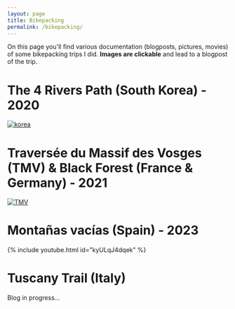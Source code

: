 ```yaml
---
layout: page
title: Bikepacking
permalink: /bikepacking/
---
```


On this page you'll find various documentation (blogposts, pictures, movies) of some bikepacking trips I did. **Images are clickable** and lead to a blogpost of the trip.

# The 4 Rivers Path (South Korea) - 2020

[![korea](/docs/assets/korea/coverpic.jpg)](https://pablovgd.github.io/trips/2024/04/16/korea.html)

# Traversée du Massif des Vosges (TMV) & Black Forest (France & Germany) - 2021

[![TMV](https://i.imgur.com/t0IjNID.jpg)](https://pablovgd.github.io/trips/2024/04/16/tmv.html)

# Montañas vacías (Spain) - 2023


{% include youtube.html id="kyULqJ4dqek" %}


# Tuscany Trail (Italy)

Blog in progress...
